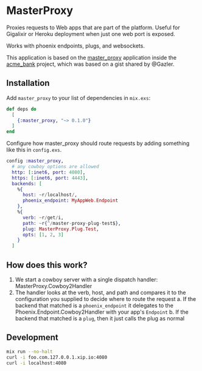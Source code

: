 # MasterProxy

Proxies requests to Web apps that are part of the platform. Useful for Gigalixir or Heroku deployment when just one web port is exposed.

Works with phoenix endpoints, plugs, and websockets.

This application is based on the [master_proxy](https://github.com/wojtekmach/acme_bank/tree/master/apps/master_proxy) application inside the [acme_bank](https://github.com/wojtekmach/acme_bank) project, which was based on a gist shared by @Gazler.

## Installation

Add `master_proxy` to your list of dependencies in `mix.exs`:

```elixir
def deps do
  [
    {:master_proxy, "~> 0.1.0"}
  ]
end
```

Configure how master_proxy should route requests by adding something like this in `config.exs`.

```elixir
config :master_proxy, 
  # any cowboy options are allowed 
  http: [:inet6, port: 4080],
  https: [:inet6, port: 4443],
  backends: [
    %{
      host: ~r/localhost/,
      phoenix_endpoint: MyAppWeb.Endpoint
    },
    %{
      verb: ~r/get/i,
      path: ~r{^/master-proxy-plug-test$},
      plug: MasterProxy.Plug.Test,
      opts: [1, 2, 3]
    }
  ]
```

## How does this work?

1. We start a cowboy server with a single dispatch handler: MasterProxy.Cowboy2Handler
2. The handler looks at the verb, host, and path and compares it to the configuration you supplied to decide where to route the request
  a. If the backend that matched is a `phoenix_endpoint` it delegates to the Phoenix.Endpoint.Cowboy2Handler with your app's `Endpoint`
  b. If the backend that matched is a `plug`, then it just calls the plug as normal

## Development

```bash
mix run --no-halt
curl -i foo.com.127.0.0.1.xip.io:4080 
curl -i localhost:4080
```
